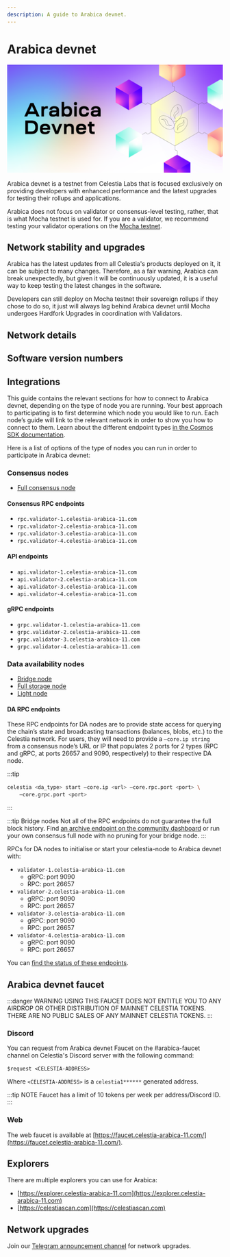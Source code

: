 ```yaml
---
description: A guide to Arabica devnet.
---
```


# Arabica devnet

![arabica-devnet](/img/arabica-devnet.png)

Arabica devnet is a testnet from Celestia Labs that is focused
exclusively on providing developers with enhanced performance and
the latest upgrades for testing their rollups and applications.

Arabica does not focus on validator or consensus-level testing, rather,
that is what Mocha testnet is used for. If you are a validator, we
recommend testing your validator operations on the
[Mocha testnet](./mocha-testnet.md).

## Network stability and upgrades

Arabica has the latest updates from all Celestia's products deployed
on it, it can be subject to many changes. Therefore, as a fair warning,
Arabica can break unexpectedly, but given it will be continuously updated,
it is a useful way to keep testing the latest changes in the software.

Developers can still deploy on Mocha testnet their sovereign rollups if they
chose to do so, it just will always lag behind Arabica devnet until Mocha
undergoes Hardfork Upgrades in coordination with Validators.

## Network details
<!-- markdownlint-disable MD033 -->
<script setup>
import ArabicaVersionTags from '../.vitepress/components/ArabicaVersionTags.vue'
import ArabicaDevnetDetails from '../.vitepress/components/ArabicaDevnetDetails.vue'
import constants from "/.vitepress/constants/constants.js";
</script>

<ArabicaDevnetDetails />

## Software version numbers

<ArabicaVersionTags/>

## Integrations

This guide contains the relevant sections for how to connect to Arabica
devnet, depending on the type of node you are running. Your best
approach to participating is to first determine which node you would
like to run. Each node’s guide will link to the relevant network in
order to show you how to connect to them. Learn about the different
endpoint types [in the Cosmos SDK documentation](https://docs.cosmos.network/v0.50/learn/advanced/grpc_rest).

Here is a list of options of the type of nodes you can run
in order to participate in Arabica devnet:

### Consensus nodes

- [Full consensus node](../nodes/consensus-node.md)

#### Consensus RPC endpoints

- `rpc.validator-1.celestia-arabica-11.com`
- `rpc.validator-2.celestia-arabica-11.com`
- `rpc.validator-3.celestia-arabica-11.com`
- `rpc.validator-4.celestia-arabica-11.com`

#### API endpoints

- `api.validator-1.celestia-arabica-11.com`
- `api.validator-2.celestia-arabica-11.com`
- `api.validator-3.celestia-arabica-11.com`
- `api.validator-4.celestia-arabica-11.com`

#### gRPC endpoints

- `grpc.validator-1.celestia-arabica-11.com`
- `grpc.validator-2.celestia-arabica-11.com`
- `grpc.validator-3.celestia-arabica-11.com`
- `grpc.validator-4.celestia-arabica-11.com`

### Data availability nodes

- [Bridge node](./bridge-node.md)
- [Full storage node](./full-storage-node.md)
- [Light node](./light-node.md)

#### DA RPC endpoints

These RPC endpoints for DA nodes are to provide state access for querying the
chain’s state and broadcasting transactions (balances, blobs, etc.) to the
Celestia network. For users, they will need to provide a `–core.ip string`
from a consensus node’s URL or IP that populates 2 ports for 2 types
(RPC and gRPC, at ports 26657 and 9090, respectively) to their respective DA
node.

:::tip

```bash
celestia <da_type> start –core.ip <url> –core.rpc.port <port> \
    –core.grpc.port <port>
```

:::

:::tip Bridge nodes
Not all of the RPC endpoints do not guarantee the full block history.
Find [an archive endpoint on the community dashboard](https://celestia-tools.brightlystake.com/)
or run your own consensus full node with no pruning for
your bridge node.
:::

RPCs for DA nodes to initialise or start your celestia-node to Arabica devnet with:

- `validator-1.celestia-arabica-11.com`
  - gRPC: port 9090
  - RPC: port 26657
- `validator-2.celestia-arabica-11.com`
  - gRPC: port 9090
  - RPC: port 26657
- `validator-3.celestia-arabica-11.com`
  - gRPC: port 9090
  - RPC: port 26657
- `validator-4.celestia-arabica-11.com`
  - gRPC: port 9090
  - RPC: port 26657

You can [find the status of these endpoints](https://celestia-tools.brightlystake.com/).

## Arabica devnet faucet

:::danger WARNING
USING THIS FAUCET DOES NOT ENTITLE YOU TO ANY AIRDROP OR OTHER DISTRIBUTION OF
MAINNET CELESTIA TOKENS. THERE ARE NO PUBLIC SALES OF ANY MAINNET CELESTIA
TOKENS.
:::

### Discord

You can request from Arabica devnet Faucet on the #arabica-faucet channel on
Celestia's Discord server with the following command:

```text
$request <CELESTIA-ADDRESS>
```

Where `<CELESTIA-ADDRESS>` is a `celestia1******` generated address.

:::tip NOTE
Faucet has a limit of 10 tokens per week per address/Discord ID.
:::

### Web

The web faucet is available at [https://faucet.celestia-arabica-11.com/](https://faucet.celestia-arabica-11.com/).

## Explorers

There are multiple explorers you can use for Arabica:

- [https://explorer.celestia-arabica-11.com](https://explorer.celestia-arabica-11.com)
- [https://celestiascan.com](https://celestiascan.com)

## Network upgrades

Join our [Telegram announcement channel](https://t.me/+smSFIA7XXLU4MjJh)
for network upgrades.
